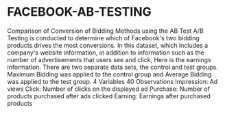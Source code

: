 # FACEBOOK-AB-TESTING

Comparison of Conversion of Bidding Methods using the AB Test
A/B Testing is conducted to determine which of Facebook's two bidding products drives the most conversions.
In this dataset, which includes a company's website information, in addition to information such as the number of advertisements that users see and click,
Here is the earnings information. There are two separate data sets, the control and test groups.
Maximum Bidding was applied to the control group and Average Bidding was applied to the test group.
4 Variables 40 Observations Impression: Ad views Click: Number of clicks on the displayed ad Purchase: Number of products purchased after ads clicked Earning: Earnings after purchased products
